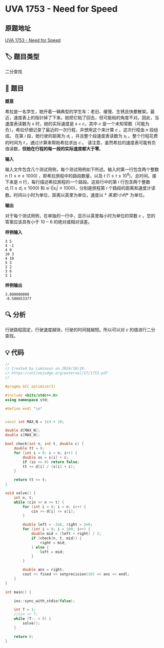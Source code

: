 # UVA 1753 - Need for Speed

## 原题地址

[UVA 1753 - Need for Speed](https://onlinejudge.org/external/17/1753.pdf)

## 🏷️ 题目类型

二分查找

## 📜 题目

**题意**

希拉是一名学生，她开着一辆典型的学生车：老旧、缓慢、生锈且快要散架。最近，速度表上的指针掉了下来。她把它粘了回去，但可能粘的角度不对。因此，当速度表读数为
$s$ 时，她的实际速度是 $s + c$，其中 $c$ 是一个未知常数（可能为负）。希拉仔细记录了最近的一次行程，并想用这个来计算 $c$
。这次行程由 $n$ 段组成。
在第 $i$ 段，她行驶的距离为 $d_{i}$ ，并且整个段速度表读数为 $s_{i}$ 。整个行程花费的时间为 $t$
。通过计算来帮助希拉求出 $c$ 。
请注意，虽然希拉的速度表可能有负值读数，**但她在行程的每一段的实际速度都大于零**。

**输入**

输入文件包含几个测试用例，每个测试用例如下所述。输入的第一行包含两个整数 $n ~(1 \leq n \leq 1000)$
，即希拉旅程中的路段数量，以及 $t ~(1 \leq t \leq 10^{6})$，总时间。接下来是 $n$
行，每行描述希拉旅程的一个路段。这些行中的第 $i$ 行包含两个整数 $d_{i} ~(1 \leq d_{i} \leq 1000)$
和 $si ~(|s_{i}| \leq 1000)$，分别是旅程第 $i$ 个路段的距离和速度计读数。时间以小时为单位，距离以英里为单位，速度以 *
*$英里/小时$** 为单位。

**输出**

对于每个测试用例，在单独的一行中，显示以英里每小时为单位的常数 $c$ 。您的答案应该具有小于 $10−6$ 的绝对或相对误差。

**样例输入**

```text
3 5
4 -1
4 0
10 3
4 10
5 3
2 2
3 6
3 1
```

**样例输出**

```text
3.000000000
-0.508653377
```

## 🔍 分析

行驶路程固定，行驶速度越快，行驶的时间就越短。所以可以对 $c$ 的值进行二分查找。


## 💡 代码

```C++
//
// Created by Luminous on 2024/10/19.
// https://onlinejudge.org/external/17/1753.pdf
//

#pragma GCC optimize(3)

#include <bits/stdc++.h>
using namespace std;

#define endl "\n"


const int MAX_N = 1e3 + 10;

double d[MAX_N];
double s[MAX_N];

bool check(int n, int t, double c) {
    double tt = 0;
    for (int i = 0; i < n; i++) {
        double ss = s[i] + c;
        if (ss <= 0) return false;
        tt += d[i] / (s[i] + c);
    }

    return tt <= t;
}

void solve() {
    int n, t;
    while (cin >> n >> t) {
        for (int i = 0; i < n; i++) {
            cin >> d[i] >> s[i];
        }

        double left = -2e6, right = 2e6;
        for (int i = 0; i < 100; i++) {
            double mid = (left + right) / 2;
            if (check(n, t, mid)) {
                right = mid;
            } else {
                left = mid;
            }
        }

        double ans = right;
        cout << fixed << setprecision(10) << ans << endl;
    }
}

int main() {

    ios::sync_with_stdio(false);

    int T = 1;
    //cin >> T;
    while (T-- > 0) {
        solve();
    }

    return 0;
}
```